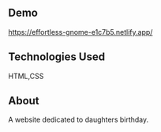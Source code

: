 ## Demo

https://effortless-gnome-e1c7b5.netlify.app/

## Technologies Used

HTML,CSS

## About

A website dedicated to daughters birthday.
